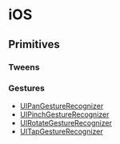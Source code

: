 # iOS

## Primitives

### Tweens

### Gestures

- [UIPanGestureRecognizer](https://developer.apple.com/library/ios/documentation/UIKit/Reference/UIPanGestureRecognizer_Class/)
- [UIPinchGestureRecognizer](https://developer.apple.com/library/ios/documentation/UIKit/Reference/UIPinchGestureRecognizer_Class/)
- [UIRotateGestureRecognizer](https://developer.apple.com/library/ios/documentation/UIKit/Reference/UIRotateGestureRecognizer_Class/)
- [UITapGestureRecognizer](https://developer.apple.com/library/ios/documentation/UIKit/Reference/UITapGestureRecognizer_Class/)
